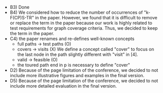 - B3) Done
- B4) We considered how to reduce the number of occurrences of "k-F(CP)S-TR" in
    the paper. However, we found that it is difficult to remove or replace the
    term in the paper because our work is highly related to test requirements
    for graph coverage criteria. Thus, we decided to keep the term in the paper.
- C4) the paper renames and re-defines well-known concepts
  - full paths -> test paths (O)
  - covers -> visits (X)
    We define a concept called "cover" to focus on the last node in the path
    slightly different with "visit" in [4].
  - valid -> feasible (O)
  - the toured path end in p is necessary to define "cover"
- D2) Because of the page limitation of the conference, we decided to not
    include more illustrative figures and examples in the final version.
- D5) Because of the page limitation of the conference, we decided to not
    include more detailed evaluation in the final version.
